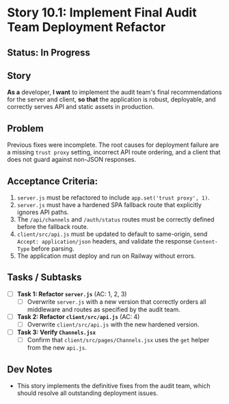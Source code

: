 # Story 10.1: Implement Final Audit Team Deployment Refactor

## Status: In Progress

## Story
**As a** developer,
**I want** to implement the audit team's final recommendations for the server and client,
**so that** the application is robust, deployable, and correctly serves API and static assets in production.

## Problem
Previous fixes were incomplete. The root causes for deployment failure are a missing `trust proxy` setting, incorrect API route ordering, and a client that does not guard against non-JSON responses.

## Acceptance Criteria:
1. `server.js` must be refactored to include `app.set('trust proxy', 1)`.
2. `server.js` must have a hardened SPA fallback route that explicitly ignores API paths.
3. The `/api/channels` and `/auth/status` routes must be correctly defined before the fallback route.
4. `client/src/api.js` must be updated to default to same-origin, send `Accept: application/json` headers, and validate the response `Content-Type` before parsing.
5. The application must deploy and run on Railway without errors.

## Tasks / Subtasks

- [ ] **Task 1: Refactor `server.js`** (AC: 1, 2, 3)
    - [ ] Overwrite `server.js` with a new version that correctly orders all middleware and routes as specified by the audit team.

- [ ] **Task 2: Refactor `client/src/api.js`** (AC: 4)
    - [ ] Overwrite `client/src/api.js` with the new hardened version.

- [ ] **Task 3: Verify `Channels.jsx`**
    - [ ] Confirm that `client/src/pages/Channels.jsx` uses the `get` helper from the new `api.js`.

## Dev Notes
*   This story implements the definitive fixes from the audit team, which should resolve all outstanding deployment issues.
